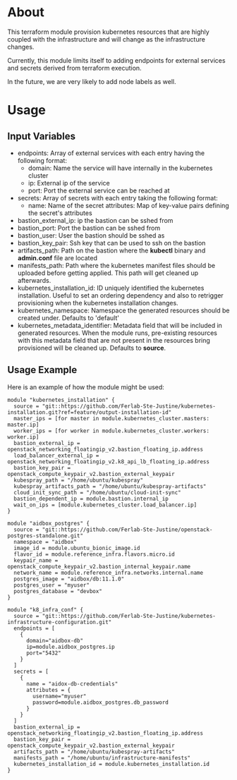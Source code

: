 # About

This terraform module provision kubernetes resources that are highly coupled with the infrastructure and will change as the infrastructure changes.

Currently, this module limits itself to adding endpoints for external services and secrets derived from terraform execution.

In the future, we are very likely to add node labels as well.

# Usage

## Input Variables

- endpoints: Array of external services with each entry having the following format:
  - domain: Name the service will have internally in the kubernetes cluster
  - ip: External ip of the service
  - port: Port the external service can be reached at
- secrets: Array of secrets with each entry taking the following format:
  - name: Name of the secret
    attributes: Map of key-value pairs defining the secret's attributes
- bastion_external_ip: ip the bastion can be sshed from
- bastion_port: Port the bastion can be sshed from
- bastion_user: User the bastion should be sshed as
- bastion_key_pair: Ssh key that can be used to ssh on the bastion
- artifacts_path: Path on the bastion where the **kubectl** binary and **admin.conf** file are located
- manifests_path: Path where the kubernetes manifest files should be uploaded before getting applied. This path will get cleaned up afterwards.
- kubernetes_installation_id: ID uniquely identified the kubernetes installation. Useful to set an ordering dependency and also to retrigger provisioning when the kubernetes installation changes.
- kubernetes_namespace: Namespace the generated resources should be created under. Defaults to 'default'
- kubernetes_metadata_identifier: Metadata field that will be included in generated resources. When the module runs, pre-existing resources with this metadata field that are not present in the resources bring provisioned will be cleaned up. Defaults to **source**.

## Usage Example

Here is an example of how the module might be used:

```
module "kubernetes_installation" {
  source = "git::https://github.com/Ferlab-Ste-Justine/kubernetes-installation.git?ref=feature/output-installation-id"
  master_ips = [for master in module.kubernetes_cluster.masters: master.ip]
  worker_ips = [for worker in module.kubernetes_cluster.workers: worker.ip]
  bastion_external_ip = openstack_networking_floatingip_v2.bastion_floating_ip.address
  load_balancer_external_ip = openstack_networking_floatingip_v2.k8_api_lb_floating_ip.address
  bastion_key_pair = openstack_compute_keypair_v2.bastion_external_keypair
  kubespray_path = "/home/ubuntu/kubespray"
  kubespray_artifacts_path = "/home/ubuntu/kubespray-artifacts"
  cloud_init_sync_path = "/home/ubuntu/cloud-init-sync"
  bastion_dependent_ip = module.bastion.internal_ip
  wait_on_ips = [module.kubernetes_cluster.load_balancer.ip]
}

module "aidbox_postgres" {
  source = "git::https://github.com/Ferlab-Ste-Justine/openstack-postgres-standalone.git"
  namespace = "aidbox"
  image_id = module.ubuntu_bionic_image.id
  flavor_id = module.reference_infra.flavors.micro.id
  keypair_name = openstack_compute_keypair_v2.bastion_internal_keypair.name
  network_name = module.reference_infra.networks.internal.name
  postgres_image = "aidbox/db:11.1.0"
  postgres_user = "myuser"
  postgres_database = "devbox"
}

module "k8_infra_conf" {
  source = "git::https://github.com/Ferlab-Ste-Justine/kubernetes-infrastructure-configuration.git"
  endpoints = [
    {
      domain="aidbox-db"
      ip=module.aidbox_postgres.ip
      port="5432"
    }
  ]
  secrets = [
    {
      name = "aidox-db-credentials"
      attributes = {
        username="myuser"
        password=module.aidbox_postgres.db_password
      }
    }
  ]
  bastion_external_ip = openstack_networking_floatingip_v2.bastion_floating_ip.address
  bastion_key_pair = openstack_compute_keypair_v2.bastion_external_keypair
  artifacts_path = "/home/ubuntu/kubespray-artifacts"
  manifests_path = "/home/ubuntu/infrastructure-manifests"
  kubernetes_installation_id = module.kubernetes_installation.id
}
```